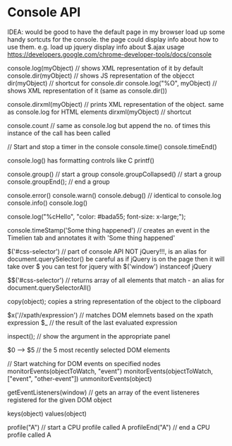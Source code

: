 Console API
===========

IDEA: would be good to have the default page in my browser load up some handy sortcuts for the console. the page could display info about how to use them.
e.g.
  load up jquery
  display info about $.ajax usage
https://developers.google.com/chrome-developer-tools/docs/console

console.log(myObject) // shows XML representation of it by default
console.dir(myObject) // shows JS representation of the objecct
dir(myObject) // shortcut for console.dir
console.log("%O", myObject) // shows XML representation of it (same as console.dir())

console.dirxml(myObject) // prints XML representation of the object. same as console.log for HTML elements
dirxml(myObject) // shortcut

console.count // same as console.log but append the no. of times this instance of the call has been called

// Start and stop a timer in the console
console.time()
console.timeEnd()

console.log() has formatting controls like C printf()

console.group() // start a group
console.groupCollapsed() // start a group
console.groupEnd(); // end a group

console.error()
console.warn()
console.debug() // identical to console.log
console.info()
console.log()

console.log("%cHello", "color: #bada55; font-size: x-large;");

console.timeStamp('Some thing happened') // creates an event in the Timelien tab and annotates it with 'Some thing happened'

$('#css-selector') // part of console API NOT jQuery!!!, is an alias for document.querySelector()
  be careful as if jQuery is on the page then it will take over $
  you can test for jquery with
    $('window') instanceof jQuery

$$('#css-selector') // returns array of all elements that match - an alias for document.querySelectorAll()

copy(object); copies a string representation of the object to the clipboard

$x('//xpath/expression') // matches DOM elemnets based on the xpath expression
$_ // the result of the last evaluated expression

inspect(); // show the argument in the appropriate panel

$0 --> $5 // the 5 most recently selected DOM elements

// Start watching for DOM events on specified nodes
monitorEvents(objectToWatch, "event")
monitorEvents(objectToWatch, ["event", "other-event"])
unmonitorEvents(object)

getEventListeners(window) // gets an array of the event listeneres registered for the given DOM object

keys(object)
values(object)


profile("A") // start a CPU profile called A
profileEnd("A") // end a CPU profile called A

